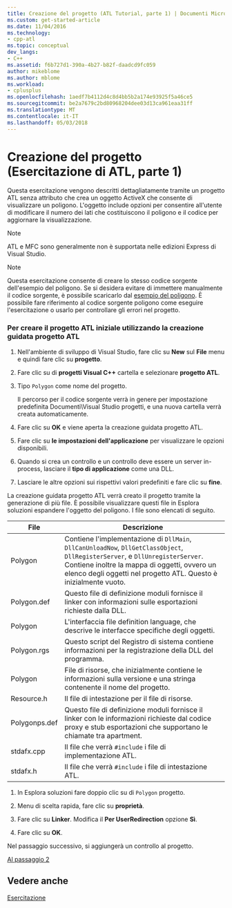 ```yaml
---
title: Creazione del progetto (ATL Tutorial, parte 1) | Documenti Microsoft
ms.custom: get-started-article
ms.date: 11/04/2016
ms.technology:
- cpp-atl
ms.topic: conceptual
dev_langs:
- C++
ms.assetid: f6b727d1-390a-4b27-b82f-daadcd9fc059
author: mikeblome
ms.author: mblome
ms.workload:
- cplusplus
ms.openlocfilehash: 1aedf7b4112d4c8d4bb5b2a174e93925f5a46ce5
ms.sourcegitcommit: be2a7679c2bd80968204dee03d13ca961eaa31ff
ms.translationtype: MT
ms.contentlocale: it-IT
ms.lasthandoff: 05/03/2018
---
```

# <a name="creating-the-project-atl-tutorial-part-1"></a>Creazione del progetto (Esercitazione di ATL, parte 1)
Questa esercitazione vengono descritti dettagliatamente tramite un progetto ATL senza attributo che crea un oggetto ActiveX che consente di visualizzare un poligono. L'oggetto include opzioni per consentire all'utente di modificare il numero dei lati che costituiscono il poligono e il codice per aggiornare la visualizzazione.  
  
> [!NOTE]
>  ATL e MFC sono generalmente non è supportata nelle edizioni Express di Visual Studio.  
  
> [!NOTE]
>  Questa esercitazione consente di creare lo stesso codice sorgente dell'esempio del poligono. Se si desidera evitare di immettere manualmente il codice sorgente, è possibile scaricarlo dal [esempio del poligono](../visual-cpp-samples.md). È possibile fare riferimento al codice sorgente poligono come eseguire l'esercitazione o usarlo per controllare gli errori nel progetto.  
  
### <a name="to-create-the-initial-atl-project-using-the-atl-project-wizard"></a>Per creare il progetto ATL iniziale utilizzando la creazione guidata progetto ATL  
  
1.  Nell'ambiente di sviluppo di Visual Studio, fare clic su **New** sul **File** menu e quindi fare clic su **progetto**.  
  
2.  Fare clic su di **progetti Visual C++** cartella e selezionare **progetto ATL**.  
  
3.  Tipo `Polygon` come nome del progetto.  
  
     Il percorso per il codice sorgente verrà in genere per impostazione predefinita Documenti\Visual Studio progetti, e una nuova cartella verrà creata automaticamente.  
  
4.  Fare clic su **OK** e viene aperta la creazione guidata progetto ATL.  
  
5.  Fare clic su **le impostazioni dell'applicazione** per visualizzare le opzioni disponibili.  
  
6.  Quando si crea un controllo e un controllo deve essere un server in-process, lasciare il **tipo di applicazione** come una DLL.  
  
7.  Lasciare le altre opzioni sui rispettivi valori predefiniti e fare clic su **fine**.  
  
 La creazione guidata progetto ATL verrà creato il progetto tramite la generazione di più file. È possibile visualizzare questi file in Esplora soluzioni espandere l'oggetto del poligono. I file sono elencati di seguito.  
  
|File|Descrizione|  
|----------|-----------------|  
|Polygon|Contiene l'implementazione di `DllMain`, `DllCanUnloadNow`, `DllGetClassObject`, `DllRegisterServer`, e `DllUnregisterServer`. Contiene inoltre la mappa di oggetti, ovvero un elenco degli oggetti nel progetto ATL. Questo è inizialmente vuoto.|  
|Polygon.def|Questo file di definizione moduli fornisce il linker con informazioni sulle esportazioni richieste dalla DLL.|  
|Polygon|L'interfaccia file definition language, che descrive le interfacce specifiche degli oggetti.|  
|Polygon.rgs|Questo script del Registro di sistema contiene informazioni per la registrazione della DLL del programma.|  
|Polygon|File di risorse, che inizialmente contiene le informazioni sulla versione e una stringa contenente il nome del progetto.|  
|Resource.h|Il file di intestazione per il file di risorse.|  
|Polygonps.def|Questo file di definizione moduli fornisce il linker con le informazioni richieste dal codice proxy e stub esportazioni che supportano le chiamate tra apartment.|  
|stdafx.cpp|Il file che verrà `#include` i file di implementazione ATL.|  
|stdafx.h|Il file che verrà `#include` i file di intestazione ATL.|  
  
1.  In Esplora soluzioni fare doppio clic su di `Polygon` progetto.  
  
2.  Menu di scelta rapida, fare clic su **proprietà**.  
  
3.  Fare clic su **Linker**. Modifica il **Per UserRedirection** opzione **Sì**.  
  
4.  Fare clic su **OK**.  
  
 Nel passaggio successivo, si aggiungerà un controllo al progetto.  
  
 [Al passaggio 2](../atl/adding-a-control-atl-tutorial-part-2.md)  
  
## <a name="see-also"></a>Vedere anche  
 [Esercitazione](../atl/active-template-library-atl-tutorial.md)

